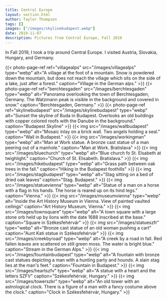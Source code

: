 ```yaml
---
title: Central Europe
layout: section.html
author: Taylor Thompson
tags: []
images: ["/images/skylinebudapest.webp"]
date: 2019-11-07
description: Pictures from Central Europe, Fall 2019
---
```


In Fall 2019, I took a trip around Central Europe. I visited Austria, Slovakia, Hungary, and Germany.

{{< photo-page-ref ref="villagealps" src="/images/villagealps" type="webp" alt="A village at the foot of a mountain. Snow is powdered down the mountain, but does not reach the village which sits on the side of a lake, just after a forest." caption="Village in the German alps." >}}
{{< photo-page-ref ref="berchtesgaden" src="/images/berchtesgaden" type="webp" alt="Panorama overlooking the town of Berchtesgaden, Germany. The Watzmann peak is visible in the background and covered in snow." caption="Berchtesgaden, Germany." >}}
{{< photo-page-ref ref="skylinebudapest" src="/images/skylinebudapest" type="webp" alt="Sunset the skyline of Buda in Budapest. Overlooks an old buildings with copper colored roofs with the Danube in the background." caption="Budapest Skyline" >}}
{{< img src="/images/wallbudapest" type="webp" alt="Mosaic inlay on a brick wall. Two angels holding a seal." caption="Wall in Budapest." >}}
{{< img src="/images/workingman" type="webp" alt="Man at Work statue. A bronze cast statue of a man peering out of a manhole." caption="Man at Work. Bratislava" >}}
{{< img src="/images/bluechurch" type="webp" alt="Blue church fo St. Elsabeth at twighlight." caption="Church of St. Elisabeth. Bratislava." >}}
{{< img src="/images/hikebudapest" type="webp" alt="Grass path between oak trees in the fall." caption="Hiking in the Budapest foothills" >}}
{{< img src="/images/stagbudapest" type="webp" alt="Stag sitting on a bed of dried oak leaves" caption="Stag. Budapest." >}}
{{< img src="/images/statuevienna" type="webp" alt="Statue of a man on a horse with a flag in his hands. The horse is reared up on its hind legs." caption="Vienna." >}}
{{< img src="/images/museumvienna" type="webp" alt="Inside the Art History Museum in Vienna. View of painted vaulted ceilings" caption="Art History Museum, Vienna." >}}
{{< img src="/images/townsquare" type="webp" alt="A town square with a large stone orb held up by lions with the date 1688 inscribed at the base." caption="Square in Székesfehérvár" >}}
{{< img src="/images/statueszfr" type="webp" alt="Bronze cast statue of an old woman pushing a cart" caption="Aunt Kati statue in Székesfehérvár" >}}
{{< img src="/images/creekbyroad" type="webp" alt="A creek by a road in fall. Red fallen leaves are scattered on still green moss. The water is bright blue." caption="Stream in the German Alps." >}}
{{< img src="/images/fountainbudapest" type="webp" alt="A fountain with bronze cast statues depicting a man with a hunting party and hounds. A slain stag lies at the man's feet." caption="Fountain in Budapest." >}}
{{< img src="/images/heartszfv" type="webp" alt="A statue with a heart and the letters SZFV" caption="Székesfehérvár, Hungary." >}}
{{< img src="/images/towerszkr" type="webp" alt="An old tower with an astrological clock. There is a figure of a man with a fancy costume above the clock." caption="Clock in Székesfehérvár, Hungary." >}}
